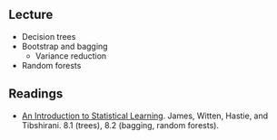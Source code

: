 ## Lecture
- Decision trees
- Bootstrap and bagging
    - Variance reduction
- Random forests

## Readings
- [An Introduction to Statistical Learning](http://faculty.marshall.usc.edu/gareth-james/ISL/ISLR%20Seventh%20Printing.pdf). James, Witten, Hastie, and Tibshirani. 8.1 (trees), 8.2 (bagging, random forests).
